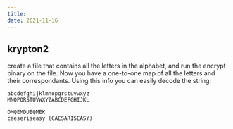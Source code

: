```yaml
---
title: 
date: 2021-11-16
---
```


## krypton2

create a file that contains all the letters in the alphabet, and run the encrypt binary on the file. Now you have a one-to-one map of all the letters and their correspondants. Using this info you can easily decode the string:

    abcdefghijklmnopqrstuvwxyz
    MNOPQRSTUVWXYZABCDEFGHIJKL

    OMQEMDUEQMEK
    caeseriseasy (CAESARISEASY)